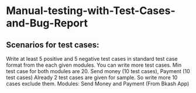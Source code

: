 # Manual-testing-with-Test-Cases-and-Bug-Report
## Scenarios for test cases:
Write at least 5 positive and 5 negative test cases in standard test case format from the each given modules. You can write more test cases. Min test case for both modules are 20. Send money (10 test cases), Payment (10 test cases)
Already 2 test cases are given for sample. So write more 10 cases exclude them.
Modules: Send Money and Payment (From Bkash App)
